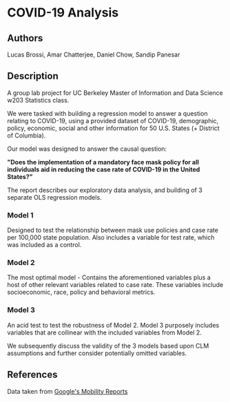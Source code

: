 # COVID-19 Analysis 

## Authors
Lucas Brossi, Amar Chatterjee, Daniel Chow, Sandip Panesar

## Description

A group lab project for UC Berkeley Master of Information and Data Science w203 Statistics class.

We were tasked with building a regression model to answer a question relating to COVID-19, using a provided dataset of COVID-19, demographic, policy, economic, social and other information for 50 U.S. States (+ District of Columbia). 

Our model was designed to answer the causal question:

**"Does the implementation of a mandatory face mask policy for all individuals aid in reducing the case rate of COVID-19 in the United States?"**

The report describes our exploratory data analysis, and building of 3 separate OLS regression models. 

### Model 1

Designed to test the relationship between mask use policies and case rate per 100,000 state population. Also includes a variable for test rate, which was included as a control. 

### Model 2

The most optimal model - Contains the aforementioned variables plus a host of other relevant variables related to case rate. These variables include socioeconomic, race, policy and behavioral metrics. 

### Model 3

An acid test to test the robustness of Model 2. Model 3 purposely includes variables that are collinear with the included variables from Model 2.

We subsequently discuss the validity of the 3 models based upon CLM assumptions and further consider potentially omitted variables. 

## References
Data taken from [Google's Mobility Reports](https://www.google.com/covid19/mobility/)
